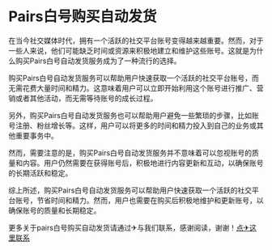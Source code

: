 # Pairs白号购买自动发货

在当今社交媒体时代，拥有一个活跃的社交平台账号变得越来越重要。然而，对于一些人来说，他们可能缺乏时间或资源来积极地建立和维护这些账号。这就是为什么购买Pairs白号自动发货服务成为了一种流行的选择。

购买Pairs白号自动发货服务可以帮助用户快速获取一个活跃的社交平台账号，而无需花费大量时间和精力。这意味着用户可以立即开始利用这个账号进行推广、营销或者其他活动，而无需等待账号的成长过程。

另外，购买Pairs白号自动发货服务也可以帮助用户避免一些繁琐的步骤，比如账号注册、粉丝增长等。这样，用户可以将更多的时间和精力投入到自己的业务或其他重要事务中。

然而，需要注意的是，购买Pairs白号自动发货服务并不意味着可以忽视账号的质量和内容。用户仍然需要在获得账号后，积极地进行内容更新和互动，以确保账号的长期活跃和稳定。

综上所述，购买Pairs白号自动发货服务可以帮助用户快速获取一个活跃的社交平台账号，节省时间和精力。然而，用户也需要在购买后积极地维护和更新账号，以确保账号的质量和长期稳定。

更多关于pairs白号购买自动发货请通过✈与我们联系，感谢阅读，谢谢！[点✈这里联系](https://add.k02.cc)